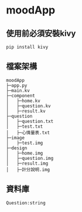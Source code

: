 # moodApp

## 使用前必須安裝kivy
    pip install kivy

## 檔案架構
```
moodApp
├─app.py
├─main.kv
├─component
│   ├─home.kv
│   ├─question.kv
│   ├─result.kv
├─question
│   ├─question.txt
│   ├─test.txt
│   ├─心情量表.txt
├─image
│   ├─test.img
├─design
│   ├─home.img
│   ├─question.img
│   ├─result.img
│   ├─計分說明.img
```
## 資料庫
```
Question:string

```